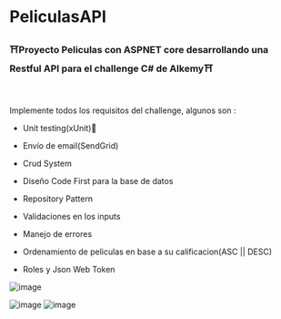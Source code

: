 # PeliculasAPI

<h3>⛩️Proyecto Peliculas con ASPNET core desarrollando una Restful API para el challenge C# de Alkemy⛩️</h3>
<br/>
<br/>
Implemente todos los requisitos del challenge, algunos son :

- Unit testing(xUnit)🧪

- Envío de email(SendGrid)

- Crud System

- Diseño Code First para la base de datos

- Repository Pattern

- Validaciones en los inputs

- Manejo de errores

- Ordenamiento de peliculas en base a su calificacion(ASC || DESC)

- Roles y Json Web Token

![image](https://user-images.githubusercontent.com/79388833/185541027-8abb2f10-4248-4c9f-8857-0be0ee8cf61b.png)



![image](https://user-images.githubusercontent.com/79388833/185540845-cc5521ed-5979-4f83-a366-e90bfc6841d5.png)
![image](https://user-images.githubusercontent.com/79388833/185540869-bf1dc3ab-3ed2-45ef-8599-7de97e1c56d6.png)


